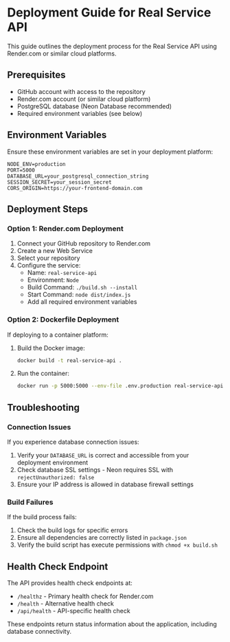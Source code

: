 # Deployment Guide for Real Service API

This guide outlines the deployment process for the Real Service API using Render.com or similar cloud platforms.

## Prerequisites

- GitHub account with access to the repository
- Render.com account (or similar cloud platform)
- PostgreSQL database (Neon Database recommended)
- Required environment variables (see below)

## Environment Variables

Ensure these environment variables are set in your deployment platform:

```
NODE_ENV=production
PORT=5000
DATABASE_URL=your_postgresql_connection_string
SESSION_SECRET=your_session_secret
CORS_ORIGIN=https://your-frontend-domain.com
```

## Deployment Steps

### Option 1: Render.com Deployment

1. Connect your GitHub repository to Render.com
2. Create a new Web Service
3. Select your repository
4. Configure the service:
   - Name: `real-service-api`
   - Environment: `Node`
   - Build Command: `./build.sh --install`
   - Start Command: `node dist/index.js`
   - Add all required environment variables

### Option 2: Dockerfile Deployment

If deploying to a container platform:

1. Build the Docker image:
   ```bash
   docker build -t real-service-api .
   ```

2. Run the container:
   ```bash
   docker run -p 5000:5000 --env-file .env.production real-service-api
   ```

## Troubleshooting

### Connection Issues

If you experience database connection issues:

1. Verify your `DATABASE_URL` is correct and accessible from your deployment environment
2. Check database SSL settings - Neon requires SSL with `rejectUnauthorized: false`
3. Ensure your IP address is allowed in database firewall settings

### Build Failures

If the build process fails:

1. Check the build logs for specific errors
2. Ensure all dependencies are correctly listed in `package.json`
3. Verify the build script has execute permissions with `chmod +x build.sh`

## Health Check Endpoint

The API provides health check endpoints at:
- `/healthz` - Primary health check for Render.com
- `/health` - Alternative health check
- `/api/health` - API-specific health check

These endpoints return status information about the application, including database connectivity.